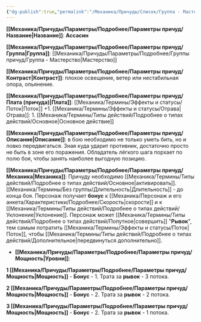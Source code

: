 ```yaml
---
{"dg-publish":true,"permalink":"/Механика/Причуды/Список/Группа - Мастерство/Ассасин/","noteIcon":"","created":"2025-09-07T13:19:28.000+03:00","updated":"2025-09-11T14:07:31.833+03:00"}
---
```





**[[Механика/Причуды/Параметры/Подробнее/Параметры причуд/Название\|Название]]**: **Ассасин**

**[[Механика/Причуды/Параметры/Подробнее/Параметры причуд/Группа\|Группа]]**: [[Механика/Причуды/Параметры/Подробнее/Группы причуд/Группа - Мастерство\|Мастерство]] 

**[[Механика/Причуды/Параметры/Подробнее/Параметры причуд/Контраст\|Контраст]]**: плохое освещение, ветер или нестабильная опора, опьянение. 

**[[Механика/Причуды/Параметры/Подробнее/Параметры причуд/Плата (причуда)\|Плата]]**: [[Механика/Термины/Эффекты и статусы/Поток\|Поток]] +1. [[Механика/Термины/Эффекты и статусы/Отрава\|Отрава]]: 1. [[Механика/Термины/Типы действий/Подробнее о типах действий/Основное\|Основное действие]]

**[[Механика/Причуды/Параметры/Подробнее/Параметры причуд/Описание\|Описание]]**: в бою необходимо не только уметь бить, но и ловко передвигаться. Зная куда ударит противник, достаточно просто не быть в зоне его поражения. Обладатель лёгкого шага порхает по полю боя, чтобы занять наиболее выгодную позицию. 

**[[Механика/Причуды/Параметры/Подробнее/Параметры причуд/Механика\|Механика]]**: Причуду необходимо [[Механика/Термины/Типы действий/Подробнее о типах действий/Основное\|активировать]].  [[Механика/Термины/Без группы/Длительность\|Длительность]] - до конца боя.  Персонаж получает **бонус** к [[Механика/Персонаж и его анкета/Характеристики/Подробнее/Скорость\|скорости]] и к [[Механика/Термины/Типы действий/Подробнее о типах действий/Уклонение\|Уклонение]]. Персонаж может [[Механика/Термины/Типы действий/Подробнее о типах действий/Попутное\|совершить]] "**Рывок**", тем самым потратить [[Механика/Термины/Эффекты и статусы/Поток\|Поток]], чтобы [[Механика/Термины/Типы действий/Подробнее о типах действий/Дополнительное\|передвинуться дополнительно]]. 


- **[[Механика/Причуды/Параметры/Подробнее/Параметры причуд/Мощность\|Уровни]]**:

**1 [[Механика/Причуды/Параметры/Подробнее/Параметры причуд/Мощность\|Мощность]]** - **Бонус** - 1. Трата за **рывок** - 3 потока.

**2 [[Механика/Причуды/Параметры/Подробнее/Параметры причуд/Мощность\|Мощность]]** - **Бонус** - 2. Трата за **рывок** - 2 потока.

**3 [[Механика/Причуды/Параметры/Подробнее/Параметры причуд/Мощность\|Мощность]]** - **Бонус** - 2. Трата за **рывок** - 1 потока.